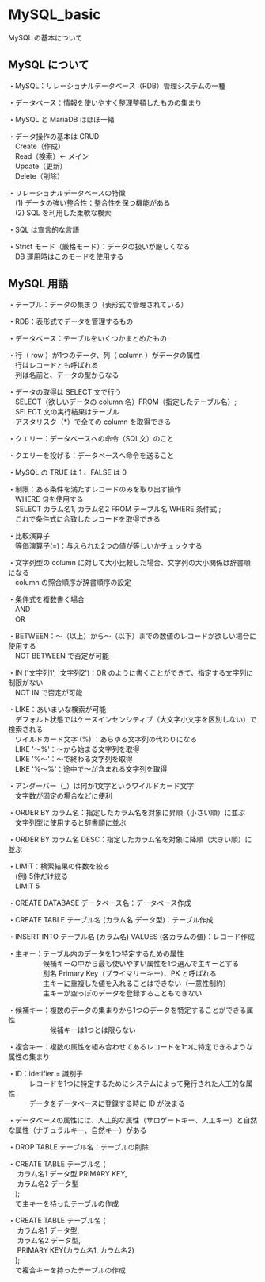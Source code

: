 # MySQL_basic
MySQL の基本について

## MySQL について
・MySQL：リレーショナルデータベース（RDB）管理システムの一種

・データベース：情報を使いやすく整理整頓したものの集まり

・MySQL と MariaDB はほぼ一緒

・データ操作の基本は CRUD  
　Create（作成）  
　Read（検索）← メイン  
　Update（更新）  
　Delete（削除）

・リレーショナルデータベースの特徴  
　(1) データの強い整合性：整合性を保つ機能がある  
　(2) SQL を利用した柔軟な検索

・SQL は宣言的な言語

・Strict モード（厳格モード）：データの扱いが厳しくなる  
　DB 運用時はこのモードを使用する

## MySQL 用語
・テーブル：データの集まり（表形式で管理されている）

・RDB：表形式でデータを管理するもの

・データベース：テーブルをいくつかまとめたもの

・行（ row ）が1つのデータ、列（ column ）がデータの属性  
　行はレコードとも呼ばれる  
　列は名前と、データの型からなる

・データの取得は SELECT 文で行う  
　SELECT（欲しいデータの column 名）FROM（指定したテーブル名）;  
　SELECT 文の実行結果はテーブル  
　アスタリスク（*）で全ての column を取得できる

・クエリー：データベースへの命令（SQL文）のこと

・クエリーを投げる：データベースへ命令を送ること

・MySQL の TRUE は 1 、FALSE は 0

・制限：ある条件を満たすレコードのみを取り出す操作  
　WHERE 句を使用する  
　SELECT カラム名1, カラム名2 FROM テーブル名 WHERE 条件式 ;  
　これで条件式に合致したレコードを取得できる

・比較演算子  
　等価演算子(=)：与えられた2つの値が等しいかチェックする

・文字列型の column に対して大小比較した場合、文字列の大小関係は辞書順になる  
　column の照合順序が辞書順序の設定

・条件式を複数書く場合  
　AND  
　OR

・BETWEEN：～（以上）から～（以下）までの数値のレコードが欲しい場合に使用する  
　NOT BETWEEN で否定が可能

・IN ('文字列1', '文字列2')：OR のように書くことができて、指定する文字列に制限がない  
　NOT IN で否定が可能

・LIKE：あいまいな検索が可能  
　デフォルト状態ではケースインセンシティブ（大文字小文字を区別しない）で検索される  
　ワイルドカード文字 (%) ：あらゆる文字列の代わりになる  
　LIKE '～%'：～から始まる文字列を取得  
　LIKE '%～'：～で終わる文字列を取得  
　LIKE '%～%'：途中で～が含まれる文字列を取得

・アンダーバー（_）は何か1文字というワイルドカード文字  
　文字数が固定の場合などに便利

・ORDER BY カラム名：指定したカラム名を対象に昇順（小さい順）に並ぶ  
　文字列型に使用すると辞書順に並ぶ

・ORDER BY カラム名 DESC：指定したカラム名を対象に降順（大きい順）に並ぶ

・LIMIT：検索結果の件数を絞る  
　(例) 5件だけ絞る  
　LIMIT 5

・CREATE DATABASE データベース名：データベース作成

・CREATE TABLE テーブル名 (カラム名 データ型)：テーブル作成

・INSERT INTO テーブル名 (カラム名) VALUES (各カラムの値)：レコード作成

・主キー：テーブル内のデータを1つ特定するための属性  
　　　　　候補キーの中から最も使いやすい属性を1つ選んで主キーとする  
　　　　　別名 Primary Key（プライマリーキー）、PK と呼ばれる  
　　　　　主キーに重複した値を入れることはできない（一意性制約）  
　　　　　主キーが空っぽのデータを登録することもできない

・候補キー：複数のデータの集まりから1つのデータを特定することができる属性  
　　　　　　候補キーは1つとは限らない

・複合キー：複数の属性を組み合わせてあるレコードを1つに特定できるような属性の集まり

・ID：idetifier = 識別子  
　　　レコードを1つに特定するためにシステムによって発行された人工的な属性  
　　　データをデータベースに登録する時に ID が決まる

・データベースの属性には、人工的な属性（サロゲートキー、人工キー）と自然な属性（ナチュラルキー、自然キー）がある

・DROP TABLE テーブル名：テーブルの削除

・CREATE TABLE テーブル名 (  
　    カラム名1 データ型 PRIMARY KEY,  
　    カラム名2 データ型  
　);  
　で主キーを持ったテーブルの作成

・CREATE TABLE テーブル名 (  
　    カラム名1 データ型,  
　    カラム名2 データ型,  
　    PRIMARY KEY(カラム名1, カラム名2)  
　);  
　で複合キーを持ったテーブルの作成